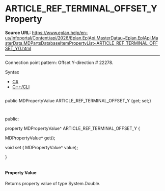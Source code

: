 # ARTICLE_REF_TERMINAL_OFFSET_Y Property

**Source URL:** https://www.eplan.help/en-us/Infoportal/Content/api/2026/Eplan.EplApi.MasterDatau~Eplan.EplApi.MasterData.MDPartsDatabaseItemPropertyList~ARTICLE_REF_TERMINAL_OFFSET_Y().html

---

Connection point pattern: Offset Y-direction # 22278.

Syntax

- [C#](#i-syntax-CS)
- [C++/CLI](#i-syntax-CPP2005)

```
```
public MDPropertyValue ARTICLE_REF_TERMINAL_OFFSET_Y {get; set;}
```
```

```
```
public:

property MDPropertyValue^ ARTICLE_REF_TERMINAL_OFFSET_Y {

   MDPropertyValue^ get();

   void set (    MDPropertyValue^ value);

}
```
```

#### Property Value

Returns property value of type System.Double.
